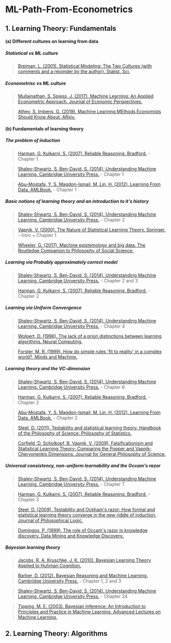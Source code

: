 # ML-Path-From-Econometrics

## 1. Learning Theory: Fundamentals

#### (a) Different cultures on learning from data

##### Statistical vs ML culture
> [Breiman, L. (2001). Statistical Modeling: The Two Cultures (with comments and a rejoinder by the author). Statist. Sci.](https://projecteuclid.org/journals/statistical-science/volume-16/issue-3/Statistical-Modeling--The-Two-Cultures-with-comments-and-a/10.1214/ss/1009213726.full)

##### Econometrisc vs ML culture
> [Mullainathan, S. Spiess, J. (2017). Machine Learning: An Applied Econometric Approach. Journal of Economic Perspectives.](https://pubs.aeaweb.org/doi/pdfplus/10.1257/jep.31.2.87)

> [Athey, S. Imbens, G. (2019). Machine Learinng MEthods Economists Should Know About. ARxiv.](https://arxiv.org/pdf/1903.10075.pdf)

#### (b) Fundamentals of learning theory

##### The problem of induction
> [Harman, G. Kulkarni, S. (2007). Reliable Reasoning. Bradford.](https://mitpress.mit.edu/books/reliable-reasoning) - Chapter 1

> [Shalev-Shwartz, S. Ben-David, S. (2014). Understanding Machine Learning. Cambridge University Press.](https://www.cs.huji.ac.il/~shais/UnderstandingMachineLearning/copy.html) - Chapter 1

> [Abu-Mostafa, Y. S. Magdon-Ismail, M. Lin, H. (2012). Learning From Data. AMLBook.](https://dl.acm.org/doi/book/10.5555/2207825) - Chapter 1

##### Basic notions of learning theory and an introduction to it's history
> [Shalev-Shwartz, S. Ben-David, S. (2014). Understanding Machine Learning. Cambridge University Press.](https://www.cs.huji.ac.il/~shais/UnderstandingMachineLearning/copy.html) - Chapter 2

> [Vapnik, V. (2000). The Nature of Statistical Learning Theory. Springer.](https://link.springer.com/book/10.1007/978-1-4757-3264-1) - Intro + Chapter 1

> [Wheeler, G. (2017). Machine epistemology and big data. The Routledge Companion to Philosophy of Social Science.](https://www.routledgehandbooks.com/doi/10.4324/9781315410098.ch27)

##### Learning via Probably approximately correct model
> [Shalev-Shwartz, S. Ben-David, S. (2014). Understanding Machine Learning. Cambridge University Press.](https://www.cs.huji.ac.il/~shais/UnderstandingMachineLearning/copy.html) - Chapter 2 and 3

> [Harman, G. Kulkarni, S. (2007). Reliable Reasoning. Bradford.](https://mitpress.mit.edu/books/reliable-reasoning) - Chapter 2

##### Learning via Uniform Convergence
> [Shalev-Shwartz, S. Ben-David, S. (2014). Understanding Machine Learning. Cambridge University Press.](https://www.cs.huji.ac.il/~shais/UnderstandingMachineLearning/copy.html) - Chapter 4

> [Wolpert, D. (1996). The lack of a priori distinctions between learning algorithms. Neural Computing.](https://doi.org/10.1162/neco.1996.8.7.1341)

> [Forster, M. R. (1999). How do simple rules 'fit to reality' in a complex world?. Minds and Machine.](https://link.springer.com/articl/10.1023%2FA%3A1008304819398)

##### Learning theory and the VC-dimension
> [Shalev-Shwartz, S. Ben-David, S. (2014). Understanding Machine Learning. Cambridge University Press.](https://www.cs.huji.ac.il/~shais/UnderstandingMachineLearning/copy.html) - Chapter 6

> [Harman, G. Kulkarni, S. (2007). Reliable Reasoning. Bradford.](https://mitpress.mit.edu/books/reliable-reasoning)  - Chapter 2

> [Abu-Mostafa, Y. S. Magdon-Ismail, M. Lin, H. (2012). Learning From Data. AMLBook.](https://dl.acm.org/doi/book/10.5555/2207825) - Chapter 2

> [Steel, D. (2011). Testability and statistical learning theory. Handbook of the Philosophy of Science: Philosophy of Statistics.](https://www.sciencedirect.com/science/article/pii/B9780444518620500289?via%3Dihub)

> [Corfield, D. Scholkopf, B. Vapnik, V. (2009). Falsificationism and Statistical Learning Theory: Comparing the Popper and Vapnik-Chervonenkis Dimensions. Journal for General Philosophy of Science.](https://link.springer.com/article/10.1007%2Fs10838-009-9091-3)

##### Universal consistency, non-uniform learnability and the Occam's razor
> [Shalev-Shwartz, S. Ben-David, S. (2014). Understanding Machine Learning. Cambridge University Press.](https://www.cs.huji.ac.il/~shais/UnderstandingMachineLearning/copy.html) - Chapter 7

> [Harman, G. Kulkarni, S. (2007). Reliable Reasoning. Bradford.](https://mitpress.mit.edu/books/reliable-reasoning)  - Chapter 3

> [Steel, D. (2009). Testability and Ockham's razor: How formal and statistical learning theory converge in the new riddle of induction. Journal of Philosophical Logic.](https://link.springer.com/article/10.1007%2Fs10992-009-9111-0)

> [Domingos, P. (1999). The role of Occam's razor in knowledge discovery. Data Mining and Knowledge Discovery.](https://link.springer.com/article/10.1023%2FA%3A1009868929893)

##### Bayesian learning theory
> [Jacobs, R, A. Kruschke, J. K. (2010). Bayesian Learning Theory Applied to Huhman Cognition.](https://www2.bcs.rochester.edu/sites/robbie/JacobsKruschke_cogsci.pdf)

> [Barber, D. (2012). Bayesian Reasoning and Machine Learning. Cambridge University Press.](https://dl.acm.org/doi/book/10.5555/2207809) - Chapter 1, 2 and 3

> [Shalev-Shwartz, S. Ben-David, S. (2014). Understanding Machine Learning. Cambridge University Press.](https://www.cs.huji.ac.il/~shais/UnderstandingMachineLearning/copy.html) - Chapter 24

> [Tipping, M. E. (2003). Bayesian Inference: An Introduction to Principles and Practice in Machine Learning. Advanced Lectures on Machine Learning.](https://link.springer.com/chapter/10.1007%2F978-3-540-28650-9_3)

## 2. Learning Theory: Algorithms

